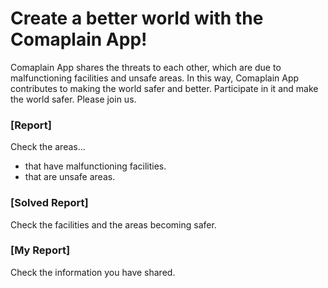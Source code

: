 

# Create a better world with the Comaplain App!

Comaplain App shares the threats to each other, which are due to malfunctioning 
facilities and unsafe areas. In this way, Comaplain App contributes to making the 
world safer and better. Participate in it and make the world safer. Please join us.

### [Report] 
Check the areas...
- that have malfunctioning facilities.
- that are unsafe areas.

### [Solved Report]
Check the facilities and the areas becoming safer.

### [My Report] 
Check the information you have shared.
